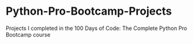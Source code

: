 # Python-Pro-Bootcamp-Projects
Projects I completed in the 100 Days of Code: The Complete Python Pro Bootcamp course
